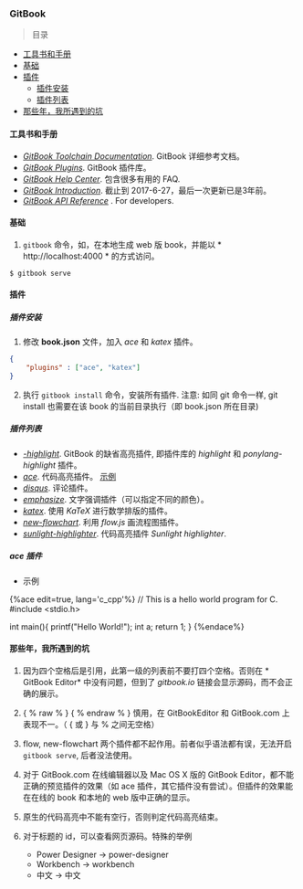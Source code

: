 ### GitBook

>目录
* [工具书和手册](#工具书和手册)
* [基础](#基础)
* [插件](#插件)
    * [插件安装](#插件安装)
    * [插件列表](#插件列表)
* [那些年，我所遇到的坑](#那些年，我所遇到的坑)

#### 工具书和手册
* *[GitBook Toolchain Documentation](https://www.gitbook.com/book/gitbookio/docs-toolchain/details)*. GitBook 详细参考文档。
* *[GitBook Plugins](https://plugins.gitbook.com/)*. GitBook 插件库。
* *[GitBook Help Center](https://help.gitbook.com/)*. 包含很多有用的 FAQ.
* *[GitBook Introduction](https://mlewistw.gitbooks.io/gitbook-introduction/content/)*. 截止到 2017-6-27，最后一次更新已是3年前。
* *[GitBook API Reference](https://developer.gitbook.com/)* . For developers.

#### 基础
1. `gitbook` 命令，如，在本地生成 web 版 book，并能以 * http://localhost:4000 * 的方式访问。
```
$ gitbook serve
```

#### 插件

##### 插件安装
1. 修改 **book.json** 文件，加入 *ace* 和 *katex* 插件。
```json
{
    "plugins" : ["ace", "katex"]
}
```
2. 执行 `gitbook install` 命令，安装所有插件. 注意: 如同 git 命令一样, git install 也需要在该 book 的当前目录执行（即 book.json 所在目录)

##### 插件列表
* *[-highlight](https://plugins.gitbook.com/plugin/highlight)*. GitBook 的缺省高亮插件, 即插件库的 *highlight* 和 *ponylang-highlight* 插件。
* *[ace](https://github.com/ymcatar/gitbook-plugin-ace "Ace")*. 代码高亮插件。 [示例](https://ymcatar.gitbooks.io/gitbook-test/content/testing_ace.html)
* *[disqus](https://plugins.gitbook.com/plugin/disqus)*. 评论插件。
* *[emphasize](https://plugins.gitbook.com/plugin/emphasize)*. 文字强调插件（可以指定不同的颜色）。
* *[katex](https://plugins.gitbook.com/plugin/katex)*. 使用 *KaTeX* 进行数学排版的插件。
* *[new-flowchart](https://plugins.gitbook.com/plugin/new-flowchart)*. 利用 *flow.js* 画流程图插件。
* *[sunlight-highlighter](https://plugins.gitbook.com/plugin/sunlight-highlighter)*. 代码高亮插件 *Sunlight highlighter*.

##### ace 插件

* 示例

{%ace edit=true, lang='c_cpp'%}
// This is a hello world program for C.
#include <stdio.h>

int main(){
  printf("Hello World!");
  int a;
  return 1;
}
{%endace%}



#### 那些年，我所遇到的坑
1. 因为四个空格后是引用，此第一级的列表前不要打四个空格。否则在 * GitBook Editor* 中没有问题，但到了 *gitbook.io* 链接会显示源码，而不会正确的展示。

1. { %  raw  % } { %  endraw  % } 慎用，在 GitBookEditor 和 GitBook.com 上表现不一。（ { 或 } 与 % 之间无空格）

1. flow, new-flowchart 两个插件都不起作用。前者似乎语法都有误，无法开启 `gitbook serve`, 后者没法使用。

1. 对于 GitBook.com 在线编辑器以及 Mac OS X 版的 GitBook Editor，都不能正确的预览插件的效果（如 ace 插件，其它插件没有尝试）。但插件的效果能在在线的 book 和本地的 web 版中正确的显示。

1. 原生的代码高亮中不能有空行，否则判定代码高亮结束。

1. 对于标题的 id，可以查看网页源码。特殊的举例
    * Power Designer -> power-designer
    * Workbench -> workbench
    * 中文 -> 中文
    
    
    
    
    
    
    
    
    
    
    
    
    
    
    
    
    
    
    
    
